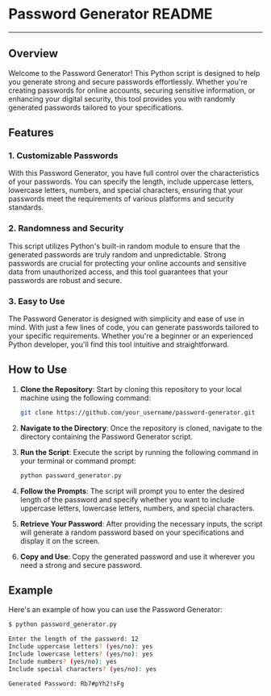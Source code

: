# Password Generator README

---

## Overview

Welcome to the Password Generator! This Python script is designed to help you generate strong and secure passwords effortlessly. Whether you're creating passwords for online accounts, securing sensitive information, or enhancing your digital security, this tool provides you with randomly generated passwords tailored to your specifications.

## Features

### 1. Customizable Passwords

With this Password Generator, you have full control over the characteristics of your passwords. You can specify the length, include uppercase letters, lowercase letters, numbers, and special characters, ensuring that your passwords meet the requirements of various platforms and security standards.

### 2. Randomness and Security

This script utilizes Python's built-in random module to ensure that the generated passwords are truly random and unpredictable. Strong passwords are crucial for protecting your online accounts and sensitive data from unauthorized access, and this tool guarantees that your passwords are robust and secure.

### 3. Easy to Use

The Password Generator is designed with simplicity and ease of use in mind. With just a few lines of code, you can generate passwords tailored to your specific requirements. Whether you're a beginner or an experienced Python developer, you'll find this tool intuitive and straightforward.

## How to Use

1. **Clone the Repository**: Start by cloning this repository to your local machine using the following command:

    ```bash
    git clone https://github.com/your_username/password-generator.git
    ```

2. **Navigate to the Directory**: Once the repository is cloned, navigate to the directory containing the Password Generator script.

3. **Run the Script**: Execute the script by running the following command in your terminal or command prompt:

    ```bash
    python password_generator.py
    ```

4. **Follow the Prompts**: The script will prompt you to enter the desired length of the password and specify whether you want to include uppercase letters, lowercase letters, numbers, and special characters.

5. **Retrieve Your Password**: After providing the necessary inputs, the script will generate a random password based on your specifications and display it on the screen.

6. **Copy and Use**: Copy the generated password and use it wherever you need a strong and secure password.

## Example

Here's an example of how you can use the Password Generator:

```bash
$ python password_generator.py

Enter the length of the password: 12
Include uppercase letters? (yes/no): yes
Include lowercase letters? (yes/no): yes
Include numbers? (yes/no): yes
Include special characters? (yes/no): yes

Generated Password: Rb7#pYh2!sFg

